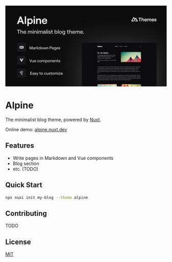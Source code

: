 [![alpine theme](./template/public/social-card-preview.png)](https://alpine.nuxt.space)

# Alpine

The minimalist blog theme, powered by [Nuxt](https://nuxt.com).

Online demo: [alpine.nuxt.dev](https://alpine.nuxt.space)

## Features

- Write pages in Markdown and Vue components
- Blog section
- etc. (TODO)

## Quick Start

```bash
npx nuxi init my-blog --theme alpine
```

## Contributing

TODO

## License

[MIT](./LICENSE)
